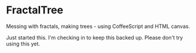 FractalTree
===========

Messing with fractals, making trees - using CoffeeScript and HTML canvas.

Just started this. I'm checking in to keep this backed up.
 Please don't try using this yet.